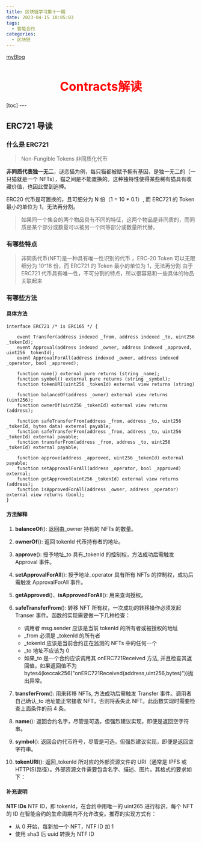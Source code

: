 ```yaml
---
title: 区块链学习第十一期
date: 2023-04-15 18:05:03
tags:
  - 智能合约
categories:
  - 区块链
---
```


[myBlog](https://goodflyo.github.io/)

<h1 style="font-size:32px;text-align:center;color:red">Contracts解读</h1>
[toc]
<!-- more -->
---

## ERC721 导读

### 什么是 ERC721

> Non-Fungible Tokens 非同质化代币

**非同质代表独一无二**，谜恋猫为例，每只猫都被赋予拥有基因，是独一无二的（一只猫就是一个 NFTs），猫之间是不能置换的。这种独特性使得某些稀有猫具有收藏价值，也因此受到追捧。

ERC20 代币是可置换的，且可细分为 N 份（1 = 10 \* 0.1）, 而 ERC721 的 Token 最小的单位为 1，无法再分割。

> 如果同一个集合的两个物品具有不同的特征，这两个物品是非同质的，而同质是某个部分或数量可以被另一个同等部分或数量所代替。

### 有哪些特点

> 非同质代币(NFT)是一种具有唯一性识别的代币 ，ERC-20 Token 可以无限细分为 10^18 份，而 ERC721 的 Token 最小的单位为 1，无法再分割
> 由于 ERC721 代币具有唯一性，不可分割的特点，所以很容易和一些具体的物品关联起来

### 有哪些方法

#### 具体方法

```sol
interface ERC721 /* is ERC165 */ {

    event Transfer(address indexed _from, address indexed _to, uint256 _tokenId);
    event Approval(address indexed _owner, address indexed _approved, uint256 _tokenId);
    event ApprovalForAll(address indexed _owner, address indexed _operator, bool _approved);

    function name() external pure returns (string _name);
    function symbol() external pure returns (string _symbol);
    function tokenURI(uint256 _tokenId) external view returns (string)

    function balanceOf(address _owner) external view returns (uint256);
    function ownerOf(uint256 _tokenId) external view returns (address);

    function safeTransferFrom(address _from, address _to, uint256 _tokenId, bytes data) external payable;
    function safeTransferFrom(address _from, address _to, uint256 _tokenId) external payable;
    function transferFrom(address _from, address _to, uint256 _tokenId) external payable;

    function approve(address _approved, uint256 _tokenId) external payable;
    function setApprovalForAll(address _operator, bool _approved) external;
    function getApproved(uint256 _tokenId) external view returns (address);
    function isApprovedForAll(address _owner, address _operator) external view returns (bool);
}

```

#### 方法解释

1. **balanceOf**(): 返回由\_owner 持有的 NFTs 的数量。

2. **ownerOf**(): 返回 tokenId 代币持有者的地址。

3. **approve**(): 授予地址\_to 具有\_tokenId 的控制权，方法成功后需触发 Approval 事件。

4. **setApprovalForAll**(): 授予地址\_operator 具有所有 NFTs 的控制权，成功后需触发 ApprovalForAll 事件。

5. **getApproved**()、**isApprovedForAll**(): 用来查询授权。

6. **safeTransferFrom**(): 转移 NFT 所有权，一次成功的转移操作必须发起 Transer 事件。函数的实现需要做一下几种检查：

   - 调用者 msg.sender 应该是当前 tokenId 的所有者或被授权的地址
   - \_from 必须是 \_tokenId 的所有者
   - \_tokenId 应该是当前合约正在监测的 NFTs 中的任何一个
   - \_to 地址不应该为 0
   - 如果\_to 是一个合约应该调用其 onERC721Received 方法, 并且检查其返回值，如果返回值不为 bytes4(keccak256("onERC721Received(address,uint256,bytes)"))抛出异常。

7. **transferFrom**(): 用来转移 NFTs, 方法成功后需触发 Transfer 事件。调用者自己确认\_to 地址能正常接收 NFT，否则将丢失此 NFT。此函数实现时需要检查上面条件的前 4 条。

8. **name**(): 返回合约名字，尽管是可选，但强烈建议实现，即便是返回空字符串。

9. **symbol**(): 返回合约代币符号，尽管是可选，但强烈建议实现，即便是返回空字符串。

10. **tokenURI**(): 返回\_tokenId 所对应的外部资源文件的 URI（通常是 IPFS 或 HTTP(S)路径）。外部资源文件需要包含名字、描述、图片，其格式的要求如下：

#### 补充说明

**NTF IDs**
NTF ID，即 tokenId，在合约中用唯一的 uint265 进行标识，每个 NFT 的 ID 在智能合约的生命周期内不允许改变。推荐的实现方式有：

- 从 0 开始，每新加一个 NFT，NTF ID 加 1
- 使用 sha3 后 uuid 转换为 NTF ID
